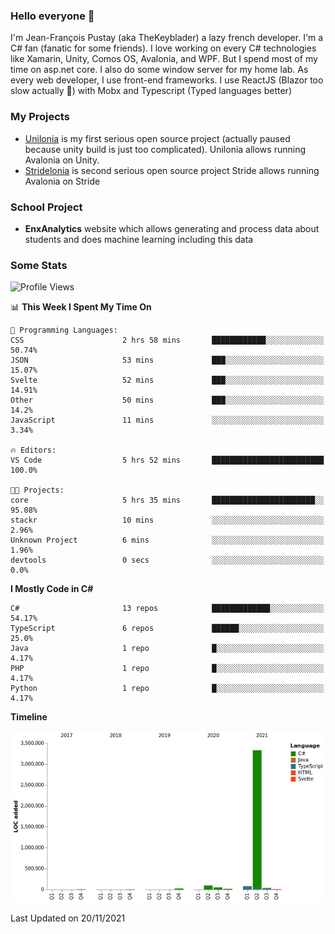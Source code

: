 ### Hello everyone 👋

I'm Jean-François Pustay (aka TheKeyblader) a lazy french developer. I'm a C# fan (fanatic for some friends). I love working on every C# technologies like Xamarin, Unity, Comos OS, Avalonia, and WPF.  But I spend most of my time on asp.net core. I also do some window server for my home lab. As every web developer, I use front-end frameworks. I use ReactJS (Blazor too slow actually 🙂) with Mobx and Typescript (Typed languages better)

### My Projects

* [Unilonia](https://github.com/TheKeyblader/Unilonia) is my first serious open source project (actually paused because unity build is just too complicated).
  Unilonia allows running Avalonia on Unity.
* [Stridelonia](https://github.com/TheKeyblader/Stridelonia) is second serious open source project
  Stride allows running Avalonia on Stride

### School Project

* __EnxAnalytics__ website which allows generating and process data about  students and does machine learning including this data 

### Some Stats

<!--START_SECTION:waka-->
![Profile Views](http://img.shields.io/badge/Profile%20Views-1-blue)

📊 **This Week I Spent My Time On** 

```text
💬 Programming Languages: 
CSS                      2 hrs 58 mins       ████████████░░░░░░░░░░░░░   50.74% 
JSON                     53 mins             ███░░░░░░░░░░░░░░░░░░░░░░   15.07% 
Svelte                   52 mins             ███░░░░░░░░░░░░░░░░░░░░░░   14.91% 
Other                    50 mins             ███░░░░░░░░░░░░░░░░░░░░░░   14.2% 
JavaScript               11 mins             ░░░░░░░░░░░░░░░░░░░░░░░░░   3.34%

🔥 Editors: 
VS Code                  5 hrs 52 mins       █████████████████████████   100.0%

🐱‍💻 Projects: 
core                     5 hrs 35 mins       ███████████████████████░░   95.08% 
stackr                   10 mins             ░░░░░░░░░░░░░░░░░░░░░░░░░   2.96% 
Unknown Project          6 mins              ░░░░░░░░░░░░░░░░░░░░░░░░░   1.96% 
devtools                 0 secs              ░░░░░░░░░░░░░░░░░░░░░░░░░   0.0%

```

**I Mostly Code in C#** 

```text
C#                       13 repos            █████████████░░░░░░░░░░░░   54.17% 
TypeScript               6 repos             ██████░░░░░░░░░░░░░░░░░░░   25.0% 
Java                     1 repo              █░░░░░░░░░░░░░░░░░░░░░░░░   4.17% 
PHP                      1 repo              █░░░░░░░░░░░░░░░░░░░░░░░░   4.17% 
Python                   1 repo              █░░░░░░░░░░░░░░░░░░░░░░░░   4.17%

```


**Timeline**

![Chart not found](https://raw.githubusercontent.com/TheKeyblader/TheKeyblader/main/charts/bar_graph.png) 


 Last Updated on 20/11/2021
<!--END_SECTION:waka-->

<!--
**TheKeyblader/TheKeyblader** is a ✨ _special_ ✨ repository because its `README.md` (this file) appears on your GitHub profile.

Here are some ideas to get you started:

- 🔭 I’m currently working on ...
- 🌱 I’m currently learning ...
- 👯 I’m looking to collaborate on ...
- 🤔 I’m looking for help with ...
- 💬 Ask me about ...
- 📫 How to reach me: ...
- 😄 Pronouns: ...
- ⚡ Fun fact: ...
-->

